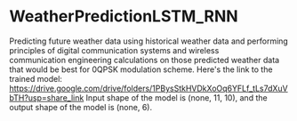 # WeatherPredictionLSTM_RNN
Predicting future weather data using historical weather data and performing principles of digital communication systems and wireless communication engineering calculations on those predicted weather data that would be best for 0QPSK modulation scheme.
Here's the link to the trained model:
https://drive.google.com/drive/folders/1PBysStkHVDkXoOq6YFLf_tLs7dXuVbTH?usp=share_link
Input shape of the model is (none, 11, 10), and the output shape of the model is (none, 6).
